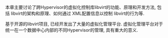 
<!-- @import "[TOC]" {cmd="toc" depthFrom=1 depthTo=6 orderedList=false} -->

<!-- code_chunk_output -->



<!-- /code_chunk_output -->

本章主要讨论了跨Hypervisor的虚拟化控制库libvirt的功能、原理和开发方法, 包括 libvirt的架构和原理、如何通过 XML配置信息以控制 libvirt的行为等. 

基于开源的libvirt项目, 已经开发出了大量的虚拟化管理平台. 虚拟化管理平台对于统一在一个数据中心内部的不同Hypervisor的管理, 具有重大的意义. 
